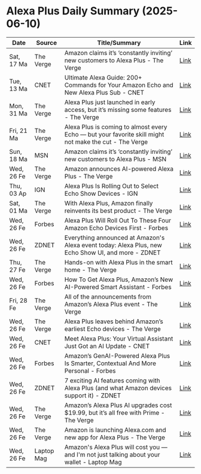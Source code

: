 # Alexa Plus Daily Summary (2025-06-10)

| Date | Source | Title/Summary | Link |
|------|--------|---------------|------|
| Sat, 17 Ma | The Verge | Amazon claims it’s ‘constantly inviting’ new customers to Alexa Plus - The Verge | [Link](https://news.google.com/rss/articles/CBMipAFBVV95cUxQamdpVWVqaTdUclJkT1dpR0Y5M2NQenR1M05xNEc1UkJJZE9rMEc4QXRuRU9JYW9sVEpHcmlCUkk4RWdVQkZVVmlOenNXMHlVTHA3UlAwdmNQcHZwUnptNEdFTFliVEYteWJTVjVWM1FLRVhWZ2hNZTJwOEVReV8tQTBoUklDSHc2WnVUaGFhLXFvOUk5SmxVUTZZblNrUk9fZzdFdQ?oc=5) |
| Tue, 13 Ma | CNET | Ultimate Alexa Guide: 200+ Commands for Your Amazon Echo and New Alexa Plus Sub - CNET | [Link](https://news.google.com/rss/articles/CBMitgFBVV95cUxOUEk1cF9aRTRCZTI1Wjd5RnUwS0lhUVhoSDEwT2F3OHFzSEVrYmFvLVJDcUJ6bGNpNWRTZ2Nlc3RKS3lYdV9KWUxldTdMa1U3d0JVeGVkTklpVDBQRnVfbEdNYy1qTUIxbXJxYkc0b0pzcHp6ZVo5TXBDdG8zdERfNV83YzRKc1B3M0Q0UXpGY1hZbjBCdTVKb1B2T29JbW5MRG1HNXRIbnNwd2xEa2VoNzgyQVRKdw?oc=5) |
| Mon, 31 Ma | The Verge | Alexa Plus just launched in early access, but it’s missing some features - The Verge | [Link](https://news.google.com/rss/articles/CBMilgFBVV95cUxOaXFSNFgwUkNvaEwyOVdOOTUzYlpXcDYtcHlnLV9qXzJJQWNlVW9QclFGcy1HaV9uNHNXNnV0S3hqSDN2cFNmRGlGck1sRllqZWVCRmpUajh1c2ZBVm5oYWZDOXlKV3VoSTVQZWlQYjkzWUttVVJUbHhsZ3hOY250WUVzZk1LdUhXeFdMOTFwQ3ozX1c4X3c?oc=5) |
| Fri, 21 Ma | The Verge | Alexa Plus is coming to almost every Echo — but your favorite skill might not make the cut - The Verge | [Link](https://news.google.com/rss/articles/CBMigwFBVV95cUxNSTlRM05TVkpmY05oakJvOGRFN2lDNXFteU1aT2tpZTR0TnV4YnF6NFRtVEwtVVpsT2hPaDJhYU5UczhRN1I5cTZnaWNsRUdldUZheFR1cHg0TTZfUkh2TWtVX1FGR3dlZ1R5YU8tZk1EdG8wNjNxcFo2WU1VZzZWWnZkQQ?oc=5) |
| Sun, 18 Ma | MSN | Amazon claims it’s ‘constantly inviting’ new customers to Alexa Plus - MSN | [Link](https://news.google.com/rss/articles/CBMivAFBVV95cUxQZzYyUnVKRjNjbmszSHBOaUI5eURWQXNwZ0IxNGhRVEIwLWRDWEZXVDZ6dWw3aU9uZkR1dENyS2tvcWp0Y1VqNzFwQWdRVURzSUliWUNDSUxHQzZrelA4U0ZwN3duMmJNeXRNT3FiTGlMODVaajRVOWtSdlFhUkFvcHZybTNiVGg3eHFQS3NuUUpCQjZKTEx3NUFxTUk2VXUtYzVpYmZKZXNXYUQ3QmotOExMeWNNM2VKOWU5Vg?oc=5) |
| Wed, 26 Fe | The Verge | Amazon announces AI-powered Alexa Plus - The Verge | [Link](https://news.google.com/rss/articles/CBMiogFBVV95cUxNY0RId3YwVVctS3VvUENDVHI1bV9PU2lUMHd0QXA5WTlJZTVwTDF0RWFHSmhwSnUtRXVwUURGUXF5b3dpb3hyR185TUV2eldUNGpVNnFKbVBIWU5QQy14dGx0eThsU3hhNDhhRmVTNmVXaUx3SEtSTmV5WWg1UUVlbjZrREkyMlMxQnB3MHJfR2kxeG0wQkxwMGdyNnMwVmI2R0E?oc=5) |
| Thu, 03 Ap | IGN | Alexa Plus Is Rolling Out to Select Echo Show Devices - IGN | [Link](https://news.google.com/rss/articles/CBMiigFBVV95cUxNVk4xWWJJQWNmbnFEVzhsczJJQU50VTFlSkZJUWFFblpfdnhBUlpmMVI0NWdDekVqdEtLd3pialhNRDFlVDBNSmFPR0NpNWdhU3BleUQ3Nlo4ZGs4djU5VHhOMHNLejlXTXpBT1ZfdngzRHg5QzBYRlR0MjBqX3FvR3V6Y1ZuNWdRWGc?oc=5) |
| Sat, 01 Ma | The Verge | With Alexa Plus, Amazon finally reinvents its best product - The Verge | [Link](https://news.google.com/rss/articles/CBMijAFBVV95cUxNTjBKeUVodXlkMkVsTzdwYVV1aDMyY2VRUngzZnhlYmJaWE40OXBWdTdOOVVRUlJyYVdUQlduZTVDZWVFT1EzQnByLUxaX2hHMWRWRDFQTllySWJsMWpKOXBJZWlUZEc5VTB5VUJmN3VVRTVBS2Z5OVU0UkFnMm9lQW84eHpkWHFOWVR5MQ?oc=5) |
| Wed, 26 Fe | Forbes | Alexa Plus Will Roll Out To These Four Amazon Echo Devices First - Forbes | [Link](https://news.google.com/rss/articles/CBMiuwFBVV95cUxOaEp0TE5wUjczbW1Wb09XaDhWUWhVaEJKNFloYjFod0RaNVN2MnYxOG9mekluR0xJdzlLUVUxbEN3cmtBbkh5MTlPX0hRTE9pclkxY1hrY3ZkSDAtRUtTa1ZyajNaU1N5NG1BX1lyTUx0NGtVam55aWJYWUVVWFdEd25RNXNXMU5Fcmt0V3VXbGdER0NtYWtxb0hlSXBKQjJ1LWI1YlZXYm5iQmxsVTlrcnVoQXdsSXpxcDdF?oc=5) |
| Wed, 26 Fe | ZDNET | Everything announced at Amazon's Alexa event today: Alexa Plus, new Echo Show UI, and more - ZDNET | [Link](https://news.google.com/rss/articles/CBMiuAFBVV95cUxPYW44anVmWHVzN3NzSjJQaUczUDBQT1dfQ0N0YkNoNjlBY2Q1emxsUTRacEQ4Ry1jN3d5azJpNnNOUVUtY3RYNnBBV2M5cUYweFZ6SmZPcEQtRDR0VlFnT0tGUVRZVUZNdmpzd2hBenVqbC1sbWFUUXFKcFFjVmZHX2Z3eWNOcmdlaW5xd0VxVjJfWlhJcDN2YnA1V2ZqRkxnaFRqVV9hSnNrZEI1YkM2ZWtqUnZoRm9V?oc=5) |
| Thu, 27 Fe | The Verge | Hands-on with Alexa Plus in the smart home - The Verge | [Link](https://news.google.com/rss/articles/CBMijgFBVV95cUxNQk9lSHktY3AwUzRJZ180TUUwX1RBeENOSFN2TzFOTlRBWVU2WHVfS21YLThpeVIxSHY4U3gwT2FSQWVjZFN1MFlkUElVUVFwZG9lWGZkbmVBLVQtazVTakxEQmZoQTIwZUw1Yi04SlFvV2FYMm9EN3EteFJfU3BxcS1sd0U0cnJhcVd1UWhR?oc=5) |
| Wed, 26 Fe | Forbes | How To Get Alexa Plus, Amazon’s New AI-Powered Smart Assistant - Forbes | [Link](https://news.google.com/rss/articles/CBMitgFBVV95cUxOUjdCal9rUi1pekhSUXFiTnEySHo1OTI3c2IzTGZBckZvOWtvMVE1Y1NwN3JmX1QxdkV4LXd0ZERXRXk2Y3ZNTVFFc2o4NVE0TE0xVU9VU3FhdVEzTHhsSlhYNUFMYWY3YmZLOTl6UUV2dDJLcTlWR1l0eGFPQjM5em9hUG9HaUxLRXVIemF5XzVuWE9fYkJ0ZkI4RXMybV9URFJkTFhxX0Q5ejRjdEJRQ3o0UVh3UQ?oc=5) |
| Fri, 28 Fe | The Verge | All of the announcements from Amazon’s Alexa Plus event - The Verge | [Link](https://news.google.com/rss/articles/CBMiigFBVV95cUxNcmk1cDdSR3FUbW9BVlh5NV9ueU9MelFNOG9mdFlEMVdyMUM0dFdEZU5Pb2d4TmxQNkZGc1NpTGVwZ3pKSVZlN2ZJclFkcG5saWlycEMwRjNDU3oxaUszNVFKVUJjbGNHUHFoUHFaWThWR2M2LWRPb0hfTnVKY2tHOWV4TEtpcHVoOHc?oc=5) |
| Wed, 26 Fe | The Verge | Alexa Plus leaves behind Amazon’s earliest Echo devices - The Verge | [Link](https://news.google.com/rss/articles/CBMiiwFBVV95cUxNeUg1cFlnWVVjeU94Z0IxSkpoLUVJQWN4cXZMWm54b3ZGZGxEaVRiWFd5WDNpdHJXbjg3UWRZd25FQ21FY3V0MHhJZ1J0YUJuT0VieHdGcnl2aXFpSTJ6Q2Iya0V1emRucXg3V0s2YXg1T3M4d2ZSd3Y4WFVnc1VBSjh0NGJJdlJGM2hr?oc=5) |
| Wed, 26 Fe | CNET | Meet Alexa Plus: Your Virtual Assistant Just Got an AI Update - CNET | [Link](https://news.google.com/rss/articles/CBMikAFBVV95cUxQY0ZORGQ1MjhxZ0NNaUdTSjk3SjFHOGdidFVBVUNUb19KakU2OUtsa3prbldYaFQ2YndwOW9VTXVwVnJLTjEwcnZac2xTNzVuR0xDX2Uzb0tnc0VzZU9hTWlnc1l4LURxb01DTTFvSF95dXVIZDhkV2E0ZlNWUG5CZm43cV9JckJKaXRZbEpRcjY?oc=5) |
| Wed, 26 Fe | Forbes | Amazon’s GenAI-Powered Alexa Plus Is Smarter, Contextual And More Personal - Forbes | [Link](https://news.google.com/rss/articles/CBMixgFBVV95cUxOeFlRREIwUHhNaEFIaml6ZFB2bmJSbUR5cnR1X1VUbkZ2Zi02MTNVSXdnbGFOX2VOMnFuemZCd0lUQ2gtOXpOZm10MVdvVm1jOWU5R3E3X2d6Y25aTzdnMlE4aGhOSDVVZG1QQnA0T1VEaDdyZ1pkS0I1cGV5Q3Jma05tWEcwc1FSTGh0a0E5VkllRE1IV003bFlHeVpKZ1BfdnRFSWJ5RzQ5b2R5bTE1R3dEMXhMNDhlQVdQUzdXQmY1YmNPc3c?oc=5) |
| Wed, 26 Fe | ZDNET | 7 exciting AI features coming with Alexa Plus (and what Amazon devices support it) - ZDNET | [Link](https://news.google.com/rss/articles/CBMisAFBVV95cUxOQ29Ndk9TelRfRzNYRWdjNEFuWTl3eHhlbWF2UUxwWldWeGFST252UWh3YmF1XzNWVzMzcFZmeUNhQ0N1TUFaa24xaXg0OVplaVIxQ0lLSzI2bEFGOTRDdGRXRHpXMzhYVHFnTm9kZGhEeGVnRlNUOF9taHM5U3Ixd1BlTEhZUU5qbmNMaGd3bU9yS0V3V1NnZWxXeDcxeUc2dDZ1OWl3dVdmR0xGZG5PbQ?oc=5) |
| Wed, 26 Fe | The Verge | Amazon’s Alexa Plus AI upgrades cost $19.99, but it’s all free with Prime - The Verge | [Link](https://news.google.com/rss/articles/CBMipAFBVV95cUxOTDhCMzZkOEVzblhkREZ2RmRYQnZVeDUtbHNfYWkxY0hIVU4wYzMzWTN3QWkwS2xRSUZwcXEtcHU2ekFkQ0hDUm44bm56YXFmcUpSZDNGSTlVY3dhdzdYTWZHeFNWM1otWVpjSUV0ZzJVeldUc3NDMlhsUm0tb2Y0UTl6am9IMy16eFRQc2VnNGZreENXdm1XZXVVdFNWbk9WeDVreQ?oc=5) |
| Wed, 26 Fe | The Verge | Amazon is launching Alexa.com and new app for Alexa Plus - The Verge | [Link](https://news.google.com/rss/articles/CBMieEFVX3lxTE9oOU41UjFjSlRTZTNpS0pxMUdWVlZkdVRielhoZjdyYy1zVE1GVDZ0bUZLbmtRWEl3Qkk1N0I5NGIxVjAtS3RBOEFIamxKRjg3VVVIR21acWlPcWdpbC1GSjNfQ3d1Y2hDbzB1Mm04cnhLSWRIVXl6UQ?oc=5) |
| Wed, 26 Fe | Laptop Mag | Amazon's Alexa Plus will cost you — and I'm not just talking about your wallet - Laptop Mag | [Link](https://news.google.com/rss/articles/CBMiiAFBVV95cUxNYzRNUEY5bWJEOFdKV09vSkh2Yk16Q1NhaUJyTnY2VnpHbk9SMU5pbHZlcnhDS0hCWnVlWFFPeWxKVmItdVZSREVNRG1Pb1FZRThveVVNYzYzSXJjOERiQWd4aWtTazNySWlUVGhHSE9WSHM4c3FiMDJ3UHVvQlJ6MTBPMlA3WWlN?oc=5) |
